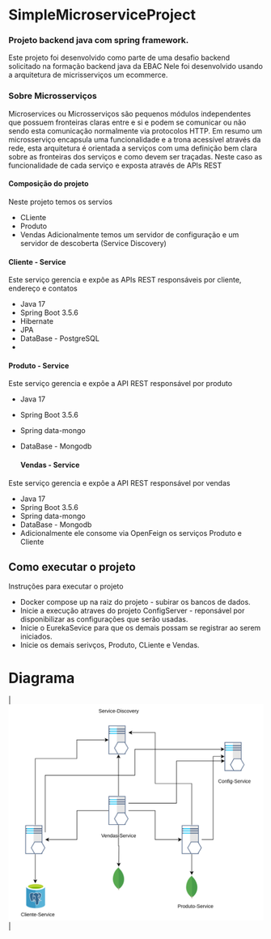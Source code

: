 # SimpleMicroserviceProject
### Projeto backend java com spring framework.
Este projeto foi desenvolvido como parte de uma desafio backend solicitado na formação backend java da EBAC
Nele foi desenvolvido usando a arquitetura de micrisserviços um ecommerce.

### Sobre Microsserviços
Microservices ou Microsserviços são pequenos módulos independentes que possuem fronteiras claras entre e si e podem se comunicar ou não
sendo esta comunicação normalmente via protocolos HTTP.
Em resumo um microsserviço encapsula uma funcionalidade e a trona acessível através da rede, esta arquitetura é orientada a serviços com uma definição bem clara sobre as fronteiras dos serviços e como devem ser traçadas. Neste caso as funcionalidade de cada serviço e exposta através de APIs REST

#### Composição do projeto
Neste projeto temos os servios
- CLiente
- Produto
- Vendas
Adicionalmente temos um servidor de configuração e um servidor de descoberta (Service Discovery)

#### Cliente - Service
Este serviço gerencia e expõe as APIs REST responsáveis por cliente, endereço e contatos

- Java 17
- Spring Boot 3.5.6
- Hibernate
- JPA
- DataBase - PostgreSQL
- 

#### Produto - Service
Este serviço gerencia e expõe a API REST responsável por produto

- Java 17
- Spring Boot 3.5.6
- Spring data-mongo
- DataBase - Mongodb

  #### Vendas - Service
Este serviço gerencia e expõe a API REST responsável por vendas

- Java 17
- Spring Boot 3.5.6
- Spring data-mongo
- DataBase - Mongodb
- Adicionalmente ele consome via OpenFeign os serviços Produto e Cliente

## Como executar o projeto
Instruções para executar o projeto

-  Docker compose up na raiz do projeto - subirar os bancos de dados.
-  Inicie a execução atraves do projeto ConfigServer - reponsável por disponibilizar as configurações que serão usadas.
-  Inicie o EurekaSevice para que os demais possam se registrar ao serem iniciados.
-  Inicie os demais serivços, Produto, CLiente e Vendas.

# Diagrama

| ![Imagem 1](utils/Vendas-Microservice.drawio.svg) |
